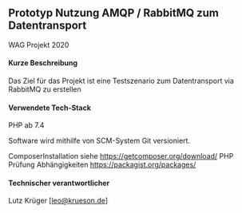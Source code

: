 ## Prototyp Nutzung AMQP / RabbitMQ zum Datentransport

WAG Projekt 2020

#### Kurze Beschreibung

Das Ziel für das Projekt ist eine Testszenario zum Datentransport via RabbitMQ zu erstellen

#### Verwendete Tech-Stack

PHP ab 7.4

Software wird mithilfe von SCM-System Git versioniert.

ComposerInstallation siehe https://getcomposer.org/download/ 
PHP Prüfung Abhängigkeiten https://packagist.org/packages/

#### Technischer verantwortlicher 

Lutz Krüger [leo@krueson.de]
